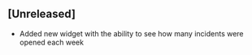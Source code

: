 ## [Unreleased]
  - Added new widget with the ability to see how many incidents were opened each week

